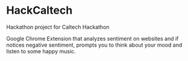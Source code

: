 # HackCaltech
Hackathon project for Caltech Hackathon

Google Chrome Extension that analyzes sentiment on websites and if notices negative sentiment, prompts you to think about your mood and listen to some happy music.
